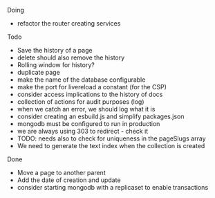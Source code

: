 Doing
- refactor the router creating services

Todo
- Save the history of a page
- delete should also remove the history
- Rolling window for history?
- duplicate page
- make the name of the database configurable
- make the port for livereload a constant (for the CSP)
- consider access implications to the history of docs
- collection of actions for audit purposes (log)
- when we catch an error, we should log what it is
- consider creating an esbuild.js and simplify packages.json
- mongodb must be configured to run in production
- we are always using 303 to redirect - check it
- TODO: needs also to check for uniqueness in the pageSlugs array
- We need to generate the text index when the collection is created


Done
- Move a page to another parent
- Add the date of creation and update
- consider starting mongodb with a replicaset to enable transactions
